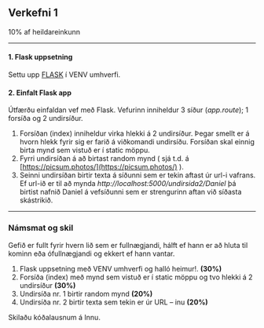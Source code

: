 ## Verkefni 1 
10% af heildareinkunn

---

#### 1. Flask uppsetning
Settu upp [FLASK](https://github.com/vefthroun/Namsefni/blob/main/2-Flask/Readme.md#hva%C3%B0-er-flask) í VENV umhverfi. 

#### 2. Einfalt Flask app  
Útfærðu einfaldan vef með Flask. Vefurinn inniheldur 3 síður (_app.route_);  1 forsíða og 2 undirsíður.
   1. Forsíðan (index) inniheldur virka hlekki á 2 undirsíður. Þegar smellt er á hvorn hlekk fyrir sig er farið á viðkomandi undirsíðu. Forsíðan skal einnig birta mynd sem vistuð er í static möppu.
   2. Fyrri undirsíðan á að birtast random mynd ( sjá t.d. á [https://picsum.photos/](https://picsum.photos/) ).
   3. Seinni undirsíðan birtir texta á síðunni sem er tekin aftast úr url-i vafrans. Ef url-ið er til að mynda _http://localhost:5000/undirsida2/Daniel_ þá birtist nafnið Daniel á vefsíðunni sem er strengurinn aftan við síðasta skástrikið.

---

### Námsmat og skil
Gefið er fullt fyrir hvern lið sem er fullnægjandi, hálft ef hann er að hluta til kominn eða ófullnægjandi og ekkert ef hann vantar.

1. Flask uppsetning með VENV umhverfi og halló heimur!. **(30%)** 
1. Forsíða (index) með mynd sem vistuð er í static möppu og tvo hlekki á 2 undirsíður **(30%)**
1. Undirsíða nr. 1 birtir random mynd **(20%)**
1. Undirsíða nr. 2 birtir texta sem tekin er úr URL – inu **(20%)**

Skilaðu kóðalausnum á Innu.
